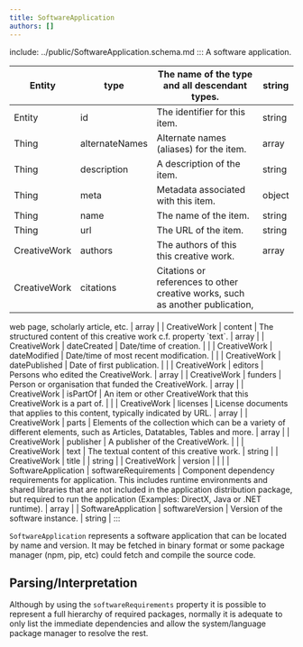 ```yaml
---
title: SoftwareApplication
authors: []
---
```


include: ../public/SoftwareApplication.schema.md
:::
A software application.

| Entity       | type           | The name of the type and all descendant types.                                | string |
| ------------ | -------------- | ----------------------------------------------------------------------------- | ------ |
| Entity       | id             | The identifier for this item.                                                 | string |
| Thing        | alternateNames | Alternate names (aliases) for the item.                                       | array  |
| Thing        | description    | A description of the item.                                                    | string |
| Thing        | meta           | Metadata associated with this item.                                           | object |
| Thing        | name           | The name of the item.                                                         | string |
| Thing        | url            | The URL of the item.                                                          | string |
| CreativeWork | authors        | The authors of this this creative work.                                       | array  |
| CreativeWork | citations      | Citations or references to other creative works, such as another publication, |        |

web page, scholarly article, etc. | array | | CreativeWork | content | The structured content of this creative work c.f. property \`text\`. | array | | CreativeWork | dateCreated | Date/time of creation. | | | CreativeWork | dateModified | Date/time of most recent modification. | | | CreativeWork | datePublished | Date of first publication. | | | CreativeWork | editors | Persons who edited the CreativeWork. | array | | CreativeWork | funders | Person or organisation that funded the CreativeWork. | array | | CreativeWork | isPartOf | An item or other CreativeWork that this CreativeWork is a part of. | | | CreativeWork | licenses | License documents that applies to this content, typically indicated by URL. | array | | CreativeWork | parts | Elements of the collection which can be a variety of different elements, such as Articles, Datatables, Tables and more. | array | | CreativeWork | publisher | A publisher of the CreativeWork. | | | CreativeWork | text | The textual content of this creative work. | string | | CreativeWork | title | | string | | CreativeWork | version | | | | SoftwareApplication | softwareRequirements | Component dependency requirements for application. This includes runtime environments and shared libraries that are not included in the application distribution package, but required to run the application (Examples: DirectX, Java or .NET runtime). | array | | SoftwareApplication | softwareVersion | Version of the software instance. | string |
:::

`SoftwareApplication` represents a software application that can be located by name and version. It may be fetched in binary format or some package manager (npm, pip, etc) could fetch and compile the source code.

## Parsing/Interpretation

Although by using the `softwareRequirements` property it is possible to represent a full hierarchy of required packages, normally it is adequate to only list the immediate dependencies and allow the system/language package manager to resolve the rest.
